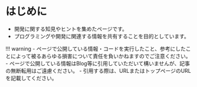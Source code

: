 # はじめに

- 開発に関する知見やヒントを集めたページです。
- プログラミングや開発に関連する情報を共有することを目的としています。

!!! warning
    - ページで公開している情報・コードを実行したこと、参考にしたことによって被るあらゆる損害について責任を負いかねますのでご注意ください。
    - ページで公開している情報はBlog等に引用していただいて構いませんが、記事の無断転用はご遠慮ください。
    - 引用する際は、URLまたはトップページのURLを記載してください。
